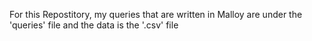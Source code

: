 For this Repostitory, my queries that are written in Malloy are under the 'queries' file and the data is the '.csv' file

